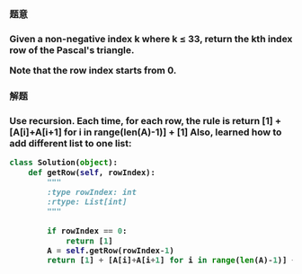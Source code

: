 
<h3>题意<h3>
<p>
Given a non-negative index k where k ≤ 33, return the kth index row of the Pascal's triangle.

Note that the row index starts from 0.
<p>




<h3>解题<h3>
<p>
Use recursion. Each time, for each row, the rule is 
return [1] + [A[i]+A[i+1] for i in range(len(A)-1)] + [1] 
Also, learned how to add different list to one list: 
<p>




```python
class Solution(object):
    def getRow(self, rowIndex):
        """
        :type rowIndex: int
        :rtype: List[int]
        """
    
        if rowIndex == 0:
            return [1]
        A = self.getRow(rowIndex-1)
        return [1] + [A[i]+A[i+1] for i in range(len(A)-1)] + [1]

```
